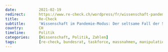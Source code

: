 ```yaml
---
date:          2021-02-19
redirect:      https://www.re-check.ch/wordpress/fr/wissenschaft-pandemie-task-force/
title:         Re-Check
subtitle:      'Wissenschaft im Pandemie-Modus: Der seltsame Fall der Swiss National COVID-19 Science Task Force'
country:       CH
timeline:      Politik
categories:    [Wissenschaft, Politik, Zahlen]
tags:          [re-check, bundesrat, taskforce, massnahmen, manipulation]
---
```

